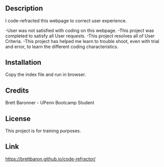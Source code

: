 # <Horiseon Webpage Refractor>

## Description

I code-refracted this webpage to correct user experience.

-User was not satisfied with coding on this webpage.
-This project was completed to satisfy all User requests.
-This project resolves all of User Criteria.
-This project has helped me learn to trouble shoot, even with trial and error, to learn the different coding characteristics.

## Installation

Copy the index file and run in browser.

## Credits

Brett Baronner - UPenn Bootcamp Student

## License

This project is for training purposes.

## Link

 https://brettbaron.github.io/code-refractor/
 